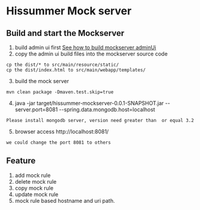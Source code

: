 # Hissummer Mock server 

## Build and start the Mockserver
1. build admin ui first  <a href="https://github.com/hissummer-mockserver/mockserverAdminUI" target="_blank">See how to build mockserver adminUi</a>
2. copy the admin ui build files into the mockserver source code
```
cp the dist/* to src/main/resource/static/
cp the dist/index.html to src/main/webapp/templates/
```
3. build the mock server
```
mvn clean package -Dmaven.test.skip=true
```
4.  java -jar target/hissummer-mockserver-0.0.1-SNAPSHOT.jar  --server.port=8081 --spring.data.mongodb.host=localhost

```
Please install mongodb server, version need greater than  or equal 3.2 
```

5. browser access http://localhost:8081/

```
we could change the port 8081 to others
```

## Feature
1. add mock rule
2. delete mock rule
3. copy mock rule
4. update mock rule
5. mock rule based hostname and uri path.  
